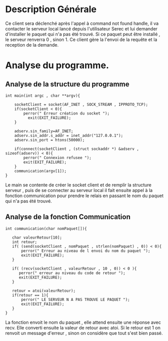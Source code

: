 # Description Générale 

Ce client sera déclenché après l'appel à command not found handle, il va contacter le serveur local lancé 
depuis l'utilisateur Serec et lui demander d'installer le paquet qui n'a pas été trouvé. Si ce paquet 
peut être installé , le serveur renverra 0 , sinon 1. Ce client gère la l'envoi de la requête et la reception 
de la demande. 


# Analyse du programme. 

## Analyse de la structure du programme 

````
int main(int argc , char **argv){

    socketClient = socket(AF_INET , SOCK_STREAM , IPPROTO_TCP); 
    if(socketClient < 0){
        perror(" Erreur création du socket ");
	      exit(EXIT_FAILURE); 
    }

    adserv.sin_family=AF_INET; 
    adserv.sin_addr.s_addr = inet_addr("127.0.0.1"); 
    adserv.sin_port = htons(50000); 
    
    if(connect(socketClient , (struct sockaddr *) &adserv , sizeof(adserv)) < 0){
        perror(" Connexion refusee ");
        exit(EXIT_FAILURE); 	
    }
    communication(argv[1]);
}
````

Le main se contente de créer le socket client et de remplir la structure serveur , puis de se connecter au serveur local
il fait ensuite appel à la fonction communication pour prendre le relais en passant le nom du paquet qui n'a pas été trouvé. 

## Analyse de la fonction Communication 


````
int communication(char nomPaquet[]){
    
   char valeurRetour[10];
   int retour;  
   if( (send(socketClient , nomPaquet , strlen(nomPaquet) , 0)) < 0){
       perror(" Erreur au niveau de l envoi du nom du paquet "); 
       exit(EXIT_FAILURE);  
   } 
   
   if( (recv(socketClient , valeurRetour , 10 , 0)) < 0 ){
      perror(" erreur au niveau du code de retour "); 
      exit(EXIT_FAILURE);  
   }

   retour = atoi(valeurRetour);
   if(retour == 1){
       perror(" LE SERVEUR N A PAS TROUVE LE PAQUET "); 
       exit(EXIT_FAILURE); 
   }
}
````

La fonction envoit le nom du paquet , elle attend ensuite une réponse avec recv. Elle converti ensuite la valeur de retour
avec atoi. Si le retour est 1 on renvoit un message d'erreur , sinon on considère que tout s'est bien passé. 






